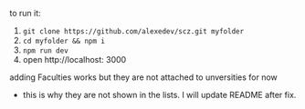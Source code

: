 to run it:

1. `git clone https://github.com/alexedev/scz.git myfolder`
2. `cd myfolder && npm i`
3. `npm run dev`
4. open http://localhost: 3000

adding Faculties works but they are not attached to unversities for now
 - this is why they are not shown in the lists. I will update README after fix.

